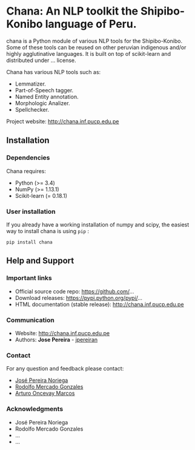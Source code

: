 # Chana: An NLP toolkit the Shipibo-Konibo language of Peru.

chana is a Python module of various NLP tools for the Shipibo-Konibo. 
Some of these tools can be reused on other peruvian indigenous and/or highly agglutinative languages. 
It is built on top of scikit-learn and distributed under ... license.

Chana has various NLP tools such as:

* Lemmatizer.
* Part-of-Speech tagger. 
* Named Entity annotation.
* Morphologic Analizer.
* Spellchecker.

Project website: http://chana.inf.pucp.edu.pe


## Installation

### Dependencies

Chana requires:

- Python (>= 3.4)
- NumPy (>= 1.13.1)
- Scikit-learn (= 0.18.1)


### User installation

If you already have a working installation of numpy and scipy,
the easiest way to install chana is using ``pip`` :

```
pip install chana
```


## Help and Support

### Important links

- Official source code repo: https://github.com/...
- Download releases: https://pypi.python.org/pypi/...
- HTML documentation (stable release): http://chana.inf.pucp.edu.pe

### Communication

- Website: http://chana.inf.pucp.edu.pe
- Authors: **Jose Pereira** - [jpereiran](https://github.com/jpereiran)


### Contact

For any question and feedback please contact:

- [José Pereira Noriega](jpereira@pucp.edu.pe)
- [Rodolfo Mercado Gonzales](rmercado@pucp.edu.pe)
- [Arturo Oncevay Marcos](arturo.oncevay@pucp.edu.pe)


### Acknowledgments

- José Pereira Noriega
- Rodolfo Mercado Gonzales
- ...
- ...

